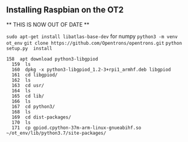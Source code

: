 ## Installing Raspbian on the OT2

** THIS IS NOW OUT OF DATE **

`sudo apt-get install libatlas-base-dev` for numpy
`python3 -m venv ot_env`
`git clone https://github.com/Opentrons/opentrons.git`
`python setup.py  install`

```
158  apt download python3-libgpiod
  159  ls
  160  dpkg -x python3-libgpiod_1.2-3+rpi1_armhf.deb libgpiod
  161  cd libgpiod/
  162  ls
  163  cd usr/
  164  ls
  165  cd lib/
  166  ls
  167  cd python3/
  168  ls
  169  cd dist-packages/
  170  ls
  171  cp gpiod.cpython-37m-arm-linux-gnueabihf.so ~/ot_env/lib/python3.7/site-packages/

```
